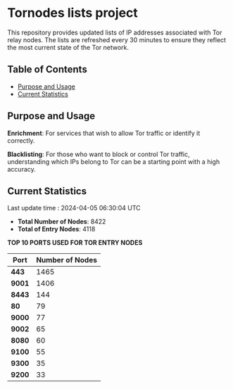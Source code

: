 # Tornodes lists project

This repository provides updated lists of IP addresses associated with Tor relay nodes. The lists are refreshed every 30 minutes to ensure they reflect the most current state of the Tor network.

## Table of Contents

- [Purpose and Usage](#purpose-and-usage)
- [Current Statistics](#current-statistics)


## Purpose and Usage

**Enrichment**: For services that wish to allow Tor traffic or identify it correctly.

**Blacklisting**: For those who want to block or control Tor traffic, understanding which IPs belong to Tor can be a starting point with a high accuracy.

## Current Statistics

Last update time : 2024-04-05 06:30:04 UTC

- **Total Number of Nodes**: 8422
- **Total of Entry Nodes**: 4118

**TOP 10 PORTS USED FOR TOR ENTRY NODES**

| **Port** | **Number of Nodes** |
|------|-----------------|
| **443**   | 1465  |
| **9001**   | 1406  |
| **8443**   | 144  |
| **80**   | 79  |
| **9000**   | 77  |
| **9002**   | 65  |
| **8080**   | 60  |
| **9100**   | 55  |
| **9300**   | 35  |
| **9200**   | 33  |

